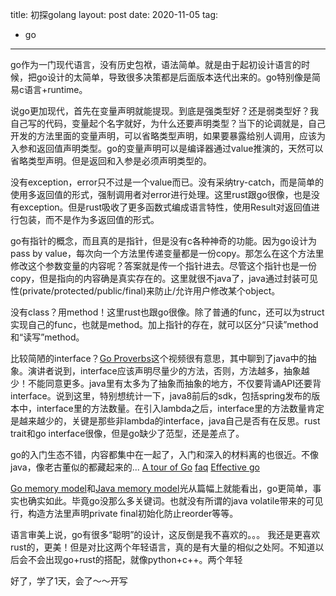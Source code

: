 title: 初探golang
layout: post
date: 2020-11-05
tag:
- go
---

go作为一门现代语言，没有历史包袱，语法简单。就是由于起初设计语言的时候，把go设计的太简单，导致很多决策都是后面版本迭代出来的。go特别像是简易c语言+runtime。

说go更加现代，首先在变量声明就能提现。到底是强类型好？还是弱类型好？我自己写的代码，变量起个名字就好，为什么还要声明类型？当下的论调就是，自己开发的方法里面的变量声明，可以省略类型声明，如果要暴露给别人调用，应该为入参和返回值声明类型。go的变量声明可以是编译器通过value推演的，天然可以省略类型声明。但是返回和入参是必须声明类型的。

没有exception，error只不过是一个value而已。没有采纳try-catch，而是简单的使用多返回值的形式，强制调用者对error进行处理。这里rust跟go很像，也是没有exception。但是rust吸收了更多函数式编成语言特性，使用Result对返回值进行包装，而不是作为多返回值的形式。

go有指针的概念，而且真的是指针，但是没有c各种神奇的功能。因为go设计为pass by value，每次向一个方法里传递变量都是一份copy。那怎么在这个方法里修改这个参数变量的内容呢？答案就是传一个指针进去。尽管这个指针也是一份copy，但是指向的内容确是真实存在的。这里就很不java了，java通过封装可见性(private/protected/public/final)来防止/允许用户修改某个object。

没有class？用method！这里rust也跟go很像。除了普通的func，还可以为struct实现自己的func，也就是method。加上指针的存在，就可以区分“只读”method和“读写”method。

比较简陋的interface？[Go Proverbs](https://www.youtube.com/watch?v=PAAkCSZUG1c)这个视频很有意思，其中聊到了java中的抽象。演讲者说到，interface应该声明尽量少的方法，否则，方法越多，抽象越少！不能同意更多。java里有太多为了抽象而抽象的地方，不仅要背诵API还要背interface。说到这里，特别想统计一下，java8前后的sdk，包括spring发布的版本中，interface里的方法数量。在引入lambda之后，interface里的方法数量肯定是越来越少的，关键是那些非lambda的interface，java自己是否有在反思。rust trait和go interface很像，但是go缺少了范型，还是差点了。

go的入门生态不错，内容都集中在一起了，入门和深入的材料离的也很近。不像java，像老古董似的都藏起来的...
[A tour of Go](https://tour.golang.org/)
[faq](https://golang.org/doc/faq)
[Effective go](https://golang.org/doc/effective_go.html)

[Go memory model](https://golang.org/ref/mem)和[Java memory model](https://docs.oracle.com/javase/specs/jls/se8/html/jls-17.html#jls-17.4)光从篇幅上就能看出，go更简单，事实也确实如此。毕竟go没那么多关键词。也就没有所谓的java volatile带来的可见行，构造方法里声明private final初始化防止reorder等等。

语言审美上说，go有很多“聪明”的设计，这反倒是我不喜欢的。。。
我还是更喜欢rust的，更美！但是对比这两个年轻语言，真的是有大量的相似之处阿。不知道以后会不会出现go+rust的搭配，就像python+c++。两个年轻

好了，学了1天，会了～～开写